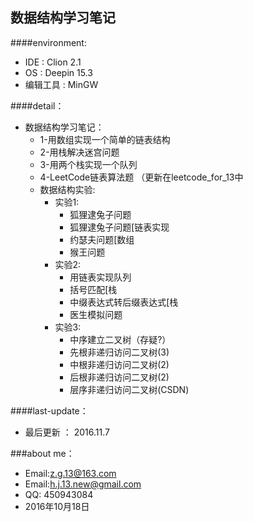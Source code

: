 数据结构学习笔记
--------
####environment:
* IDE       : Clion 2.1
* OS        : Deepin 15.3
* 编辑工具   : MinGW      　　

####detail：
* 数据结构学习笔记：
    * 1-用数组实现一个简单的链表结构
    * 2-用栈解决迷宫问题　　　
    * 3-用两个栈实现一个队列
    * 4-LeetCode链表算法题 （更新在leetcode_for_13中
    * 数据结构实验:    
        * 实验1:    
            * 狐狸逮兔子问题    
            * 狐狸逮兔子问题[链表实现     
            * 约瑟夫问题[数组
            * 猴王问题   
        * 实验2:
            * 用链表实现队列    
            * 括号匹配[栈
            * 中缀表达式转后缀表达式[栈
            * 医生模拟问题
         * 实验3:
            * 中序建立二叉树（存疑?）    
            * 先根非递归访问二叉树(3)
            * 中根非递归访问二叉树(2)
            * 后根非递归访问二叉树(2)
            * 层序非递归访问二叉树(CSDN)
            
    
####last-update：

* 最后更新 ： 2016.11.7

###about me：

* Email:z.g.13@163.com 
* Email:h.j.13.new@gmail.com
* QQ: 450943084   
* 2016年10月18日
